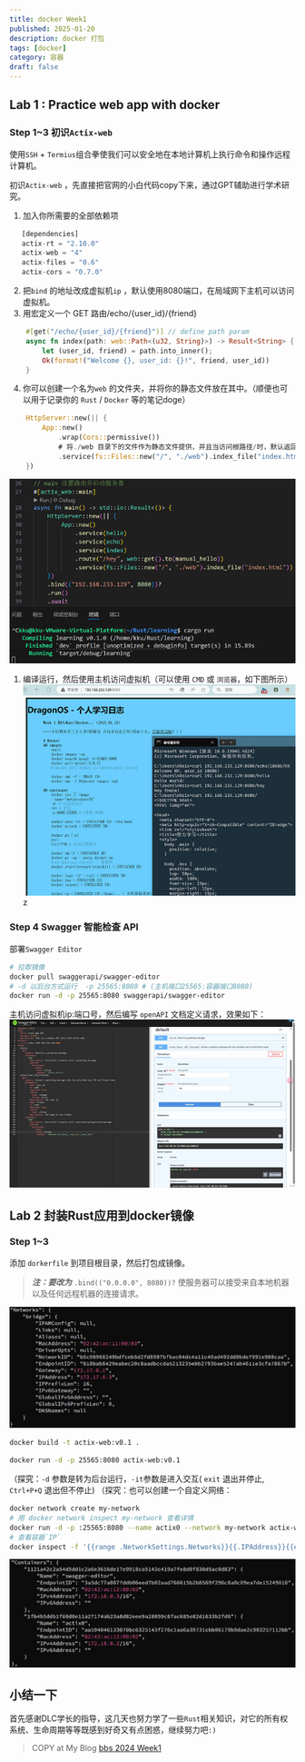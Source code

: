 ```yaml
---
title: docker Week1
published: 2025-01-20
description: docker 打包
tags: [docker]
category: 容器
draft: false
---
```

## Lab 1 : Practice web app with docker
### Step 1~3 初识`Actix-web`
使用`SSH` + `Termius`组合拳使我们可以安全地在本地计算机上执行命令和操作远程计算机。

初识`Actix-web` ，先直接把官网的小白代码copy下来，通过GPT辅助进行学术研究。
1. 加入你所需要的全部依赖项
```rust
   [dependencies]
   actix-rt = "2.10.0"
   actix-web = "4"
   actix-files = "0.6"
   actix-cors = "0.7.0"
```
2. 把`bind` 的地址改成虚拟机`ip` ，默认使用8080端口，在局域网下主机可以访问虚拟机。
3. 用宏定义一个 GET 路由/echo/{user_id}/{friend}
```rust
    #[get("/echo/{user_id}/{friend}")] // define path param
    async fn index(path: web::Path<(u32, String)>) -> Result<String> {
        let (user_id, friend) = path.into_inner();
        Ok(format!("Welcome {}, user_id: {}!", friend, user_id))
    }
```
4. 你可以创建一个名为`web` 的文件夹，并将你的静态文件放在其中。（顺便也可以用于记录你的 `Rust` / `Docker` 等的笔记doge）
```rust
    HttpServer::new(|| {
        App::new()
            .wrap(Cors::permissive())
            # 将./web 目录下的文件作为静态文件提供，并且当访问根路径/时，默认返回index.html文件。
            .service(fs::Files::new("/", "./web").index_file("index.html"))
    })
```
![a](images/actix_web_code.png)
1. 编译运行，然后使用主机访问虚拟机（可以使用 `CMD` 或 `浏览器`，如下图所示）
![|647x500, 100%](images/html.png)z
### Step 4 Swagger 智能检查 API
部署`Swagger Editor`
```sh
# 拉取镜像
docker pull swaggerapi/swagger-editor
# -d 以后台方式运行  -p 25565:8080 # (主机端口25565:容器端口8080)
docker run -d -p 25565:8080 swaggerapi/swagger-editor
```
主机访问虚拟机ip:端口号，然后编写 `openAPI` 文档定义请求，效果如下：
![|690x405](images/swagger.png)

## Lab 2 封装Rust应用到docker镜像
### Step 1~3
添加 `dorkerfile` 到项目根目录，然后打包成镜像。
>***注：要改为***  `.bind(("0.0.0.0", 8080))?`
> 使服务器可以接受来自本地机器以及任何远程机器的连接请求。

![|690x293, 75%](images/Networks.png)

```sh
docker build -t actix-web:v0.1 .
```
```sh
docker run -d -p 25565:8080 actix-web:v0.1
```
（探究：`-d` 参数是转为后台运行，`-it`参数是进入交互( `exit` 退出并停止, `Ctrl+P+Q` 退出但不停止)
（探究：也可以创建一个自定义网络：
```sh
docker network create my-network
# 用 docker network inspect my-network 查看详情
docker run -d -p :25565:8080 --name actix0 --network my-network actix-web:v0.1
# 查看容器`IP`
docker inspect -f '{{range .NetworkSettings.Networks}}{{.IPAddress}}{{end}}'  {CONTAINER ID}
```
![|690x260, 75%](images/Containers.png)
## 小结一下
首先感谢DLC学长的指导，这几天也努力学了一些`Rust`相关知识，对它的所有权系统、生命周期等等既感到好奇又有点困惑，继续努力吧`:)`

> COPY at My Blog [bbs 2024 Week1](https://bbs.dragonos.org.cn/t/topic/463)
